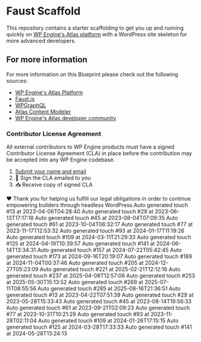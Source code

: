 # Faust Scaffold

This repository contains a starter scaffolding to get you up and running quickly on [WP Engine's Atlas platform](https://wpengine.com/atlas/) with a WordPress site skeleton for more advanced developers.

## For more information

For more information on this Blueprint please check out the following sources:

- [WP Engine's Atlas Platform](https://wpengine.com/atlas/)
- [Faust.js](https://faustjs.org)
- [WPGraphQL](https://www.wpgraphql.com)
- [Atlas Content Modeler](https://wordpress.org/plugins/atlas-content-modeler/)
- [WP Engine's Atlas developer community](https://developers.wpengine.com)

### Contributor License Agreement

All external contributors to WP Engine products must have a signed Contributor License Agreement (CLA) in place before the contribution may be accepted into any WP Engine codebase.

1. [Submit your name and email](https://wpeng.in/cla/)
2. 📝 Sign the CLA emailed to you
3. 📥 Receive copy of signed CLA

❤️ Thank you for helping us fulfill our legal obligations in order to continue empowering builders through headless WordPress.Auto generated touch #13 at 2023-04-06T04:28:40
Auto generated touch #29 at 2023-06-13T17:17:18
Auto generated touch #45 at 2023-08-04T07:09:35
Auto generated touch #61 at 2023-10-04T06:32:17
Auto generated touch #77 at 2023-11-17T12:53:32
Auto generated touch #93 at 2024-01-17T11:19:26
Auto generated touch #109 at 2024-03-11T21:29:33
Auto generated touch #125 at 2024-04-19T10:39:57
Auto generated touch #141 at 2024-06-14T13:34:31
Auto generated touch #157 at 2024-07-22T05:42:45
Auto generated touch #173 at 2024-09-16T20:19:07
Auto generated touch #189 at 2024-11-04T00:37:46
Auto generated touch #205 at 2024-12-27T05:23:09
Auto generated touch #221 at 2025-02-21T12:12:16
Auto generated touch #237 at 2025-04-08T12:57:06
Auto generated touch #253 at 2025-05-30T15:13:52
Auto generated touch #269 at 2025-07-11T08:55:56
Auto generated touch #285 at 2025-08-16T21:36:51
Auto generated touch #13 at 2023-04-22T07:51:39
Auto generated touch #29 at 2023-05-28T15:33:43
Auto generated touch #45 at 2023-08-14T19:56:33
Auto generated touch #61 at 2023-09-21T02:09:23
Auto generated touch #77 at 2023-10-31T10:21:29
Auto generated touch #93 at 2023-11-28T02:11:04
Auto generated touch #109 at 2024-01-26T17:15:15
Auto generated touch #125 at 2024-03-28T17:33:33
Auto generated touch #141 at 2024-05-28T13:24:13
